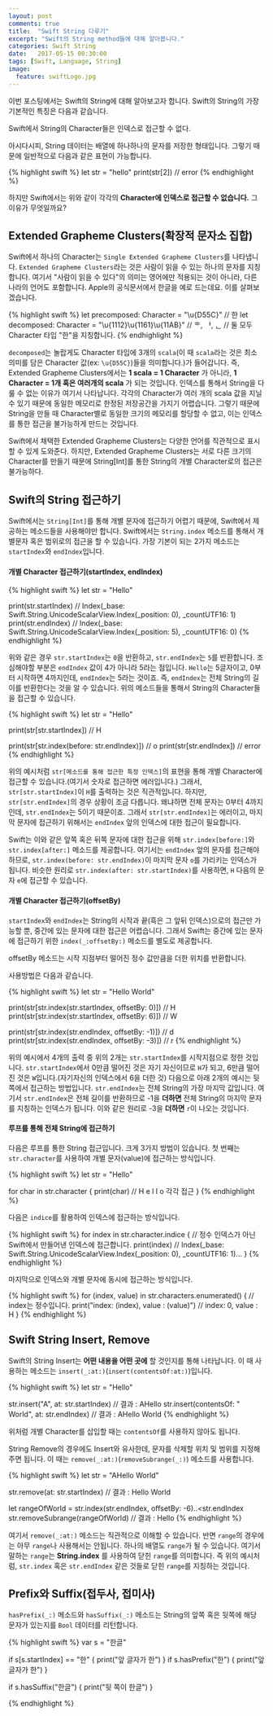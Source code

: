 ```yaml
---
layout: post
comments: true
title:  "Swift String 다루기"
excerpt: "Swift의 String method들에 대해 알아봅니다."
categories: Swift String
date:   2017-05-15 00:30:00
tags: [Swift, Language, String]
image:
  feature: swiftLogo.jpg
---
```


이번 포스팅에서는 Swift의 String에 대해 알아보고자 합니다. Swift의 String의 가장 기본적인 특징은 다음과 같습니다.


<div class="message">
  Swift에서 String의 Character들은 인덱스로 접근할 수 없다.
</div>

아시다시피, String 데이터는 배열에 하나하나의 문자를 저장한 형태입니다. 그렇기 때문에 일반적으로 다음과 같은 표현이 가능합니다.

{% highlight swift %}
let str = "hello"
print(str[2]) // error
{% endhighlight %}

하지만 Swift에서는 위와 같이 각각의 **Character에 인덱스로 접근할 수 없습니다.** 그 이유가 무엇일까요?

## Extended Grapheme Clusters(확장적 문자소 집합)

Swift에서 하나의 Character는 `Single Extended Grapheme Clusters`를 나타냅니다. `Extended Grapheme Clusters`라는 것은 사람이 읽을 수 있는 하나의 문자를 지칭합니다. 여기서 "사람이 읽을 수 있다"의 의미는 영어에만 적용되는 것이 아니라, 다른 나라의 언어도 포함합니다. Apple의 공식문서에서 한글을 예로 드는데요. 이를 살펴보겠습니다.

{% highlight swift %}
let precomposed: Character = "\u{D55C}"                  // 한
let decomposed: Character = "\u{1112}\u{1161}\u{11AB}"   // ᄒ, ᅡ, ᆫ
// 둘 모두 Character 타입 "한"을 지칭합니다.
{% endhighlight %}

`decomposed`는 놀랍게도 Character 타입에 3개의 `scala`(이 때 `scala`라는 것은 최소 의미를 담은 Character 값(ex: `\u{D55C}`)들을 의미합니다.)가 들어갑니다. 즉, Extended Grapheme Clusters에서는 **1 scala = 1 Character** 가 아니라, **1 Character = 1개 혹은 여러개의 scala** 가 되는 것입니다. 인덱스를 통해서 String을 다룰 수 없는 이유가 여기서 나타납니다. 각각의 Character가 여러 개의 scala 값을 지닐 수 있기 때문에 동일한 메모리로 한정된 저장공간을 가지기 어렵습니다. 그렇기 때문에 String을 만들 때 Character별로 동일한 크기의 메모리를 할당할 수 없고, 이는 인덱스를 통한 접근을 불가능하게 만드는 것입니다.

<div class="message">
  Swift에서 채택한 Extended Grapheme Clusters는 다양한 언어를 직관적으로 표시할 수 있게 도와준다. 하지만, Extended Grapheme Clusters는 서로 다른 크기의 Character를 만들기 때문에 String[Int]를 통한 String의 개별 Character로의 접근은 불가능하다.
</div>

## Swift의 String 접근하기

Swift에서는 `String[Int]`를 통해 개별 문자에 접근하기 어렵기 때문에, Swift에서 제공하는 메소드들을 사용해야만 합니다. Swift에서는 `String.index` 메소드를 통해서 개별문자 혹은 범위로의 접근을 할 수 있습니다. 가장 기본이 되는 2가지 메소드는 `startIndex`와 `endIndex`입니다.

#### 개별 Character 접근하기(startIndex, endIndex)

{% highlight swift %}
let str = "Hello"

print(str.startIndex) // Index(_base: Swift.String.UnicodeScalarView.Index(_position: 0), _countUTF16: 1)
print(str.endIndex) // Index(_base: Swift.String.UnicodeScalarView.Index(_position: 5), _countUTF16: 0)
{% endhighlight %}

위와 같은 경우 `str.startIndex`는 `0`을 반환하고, `str.endIndex`는 `5`를 반환합니다. 조심해야할 부분은 `endIndex` 값이 4가 아니라 5라는 점입니다. `Hello`는 5글자이고, 0부터 시작하면 4까지인데, `endIndex`는 5라는 것이죠. 즉, `endIndex`는 전체 String의 길이를 반환한다는 것을 알 수 있습니다. 위의 메소드들을 통해서 String의 Character들을 접근할 수 있습니다.

{% highlight swift %}
let str = "Hello"

print(str[str.startIndex]) // H

print(str[str.index(before: str.endIndex)]) // o
print(str[str.endIndex]) // error
{% endhighlight %}

위의 예시처럼 `str[메소드를 통해 접근한 특정 인덱스]`의 표현을 통해 개별 Character에 접근할 수 있습니다.(여기서 숫자로 접근하면 에러입니다.) 그래서, `str[str.startIndex]`이 `H`를 출력하는 것은 직관적입니다. 하지만, `str[str.endIndex]`의 경우 상황이 조금 다릅니다. 왜냐하면 전체 문자는 0부터 4까지인데, `str.endIndex`는 5이기 때문이죠. 그래서 `str[str.endIndex]`는 에러이고, 마지막 문자에 접근하기 위해서는 `endIndex` 앞의 인덱스에 대한 접근이 필요합니다.

Swift는 이와 같은 앞쪽 혹은 뒤쪽 문자에 대한 접근을 위해 `str.index[before:]`와 `str.index[after:]` 메소드를 제공합니다. 여기서는 `endIndex` 앞의 문자를 접근해야 하므로, `str.index(before: str.endIndex)`이 마지막 문자 `o`를 가리키는 인덱스가 됩니다. 비슷한 원리로 `str.index(after: str.startIndex)`를 사용하면, `H` 다음의 문자 `e`에 접근할 수 있습니다.

#### 개별 Character 접근하기(offsetBy)

`startIndex`와 `endIndex`는 String의 시작과 끝(흑은 그 앞뒤 인덱스)으로의 접근만 가능할 뿐, 중간에 있는 문자에 대한 접근은 어렵습니다. 그래서 Swift는 중간에 있는 문자에 접근하기 위한 `index(_:offsetBy:)` 메소드를 별도로 제공합니다.

<div class="message">
  offsetBy 메소드는 시작 지점부터 떨어진 정수 값만큼을 더한 위치를 반환합니다.
</div>

사용방법은 다음과 같습니다.

{% highlight swift %}
let str = "Hello World"

print(str[str.index(str.startIndex, offsetBy: 0)]) // H
print(str[str.index(str.startIndex, offsetBy: 6)]) // W

print(str[str.index(str.endIndex, offsetBy: -1)]) // d
print(str[str.index(str.endIndex, offsetBy: -3)]) // r
{% endhighlight %}

위의 예시에서 4개의 출력 중 위의 2개는 `str.startIndex`를 시작지점으로 정한 것입니다. `str.startIndex`에서 0만큼 떨어진 것은 자기 자신이므로 `H`가 되고, 6만큼 떨어진 것은 `W`입니다.(자기자신의 인덱스에서 6을 더한 것) 다음으로 아래 2개의 예시는 뒷쪽에서 접근하는 방법입니다. `str.endIndex`는 전체 String의 가장 마지막 값입니다. 여기서 `str.endIndex`은 전체 길이를 반환하므로 -1을 **더하면** 전체 String의 마지막 문자를 지칭하는 인덱스가 됩니다. 이와 같은 원리로 -3을 **더하면** `r`이 나오는 것입니다.

#### 루프를 통해 전체 String에 접근하기

다음은 루프를 통한 String 접근입니다. 크게 3가지 방법이 있습니다. 첫 번째는 `str.character`를 사용하여 개별 문자(value)에 접근하는 방식입니다.

{% highlight swift %}
let str = "Hello"

for char in str.character {
  print(char) // H e l l o 각각 접근
}
{% endhighlight %}

다음은 `indice`를 활용하여 인덱스에 접근하는 방식입니다.

{% highlight swift %}
for index in str.character.indice {
  // 정수 인덱스가 아닌 Swift에서 만들어낸 인덱스에 접근합니다.
  print(index) // Index(_base: Swift.String.UnicodeScalarView.Index(_position: 0), _countUTF16: 1)...
}
{% endhighlight %}

마지막으로 인덱스와 개별 문자에 동시에 접근하는 방식입니다.

{% highlight swift %}
for (index, value) in str.characters.enumerated() {
    // index는 정수입니다.
    print("index: \(index), value : \(value)")  // index: 0, value : H
}
{% endhighlight %}

## Swift String Insert, Remove

Swift의 String Insert는 **어떤 내용을 어떤 곳에** 할 것인지를 통해 나타납니다. 이 때 사용하는 메소드는 `insert(_:at:)`(`insert(contentsOf:at:)`)입니다.

{% highlight swift %}
let str = "Hello"

str.insert("A", at: str.startIndex) // 결과 : AHello
str.insert(contentsOf: " World", at: str.endIndex) // 결과 : AHello World
{% endhighlight %}

위처럼 개별 Character를 삽입할 때는 `contentsOf`를 사용하지 않아도 됩니다.

String Remove의 경우에도 Insert와 유사한데, 문자를 삭제할 위치 및 범위를 지정해주면 됩니다. 이 때는 `remove(_:at:)`(`removeSubrange(_:)`) 메소드를 사용합니다.

{% highlight swift %}
let str = "AHello World"

str.remove(at: str.startIndex) // 결과 : Hello World

let rangeOfWorld = str.index(str.endIndex, offsetBy: -6)..<str.endIndex
str.removeSubrange(rangeOfWorld) // 결과 : Hello
{% endhighlight %}

여기서 `remove(_:at:)` 메소드는 직관적으로 이해할 수 있습니다. 반면 `range`의 경우에는 아무 `range`나 사용해서는 안됩니다. 하나의 배열도 `range`가 될 수 있습니다. 여기서 말하는 `range`는 **String.index** 를 사용하여 닫힌 `range`를 의미합니다. 즉 위의 예시처럼, `str.index` 혹은 `str.endIndex` 같은 것들로 닫힌 `range`를 지칭하는 것입니다.

## Prefix와 Suffix(접두사, 접미사)

`hasPrefix(_:)` 메소드와 `hasSuffix(_:)` 메소드는 String의 앞쪽 혹은 뒷쪽에 해당 문자가 있는지를 `Bool` 데이터를 리턴합니다.

{% highlight swift %}
var s = "한글"

if s[s.startIndex] == "한" {
    print("앞 글자가 한")
}
if s.hasPrefix("한") {
    print("앞 글자가 한")
}

if s.hasSuffix("한글") {
    print("뒷 쪽이 한글")
}

{% endhighlight %}

